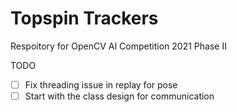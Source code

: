 # Topspin Trackers

Respoitory for OpenCV AI Competition 2021 Phase II

TODO

- [ ] Fix threading issue in replay for pose
- [ ] Start with the class design for communication
